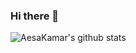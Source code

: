 ### Hi there 👋

![AesaKamar's github stats](https://github-readme-stats.vercel.app/api?username=AesaKamar&count_private=true&show_icons=true&theme=tokyonight)
<!--
**AesaKamar/AesaKamar** is a ✨ _special_ ✨ repository because its `README.md` (this file) appears on your GitHub profile.

Here are some ideas to get you started:

- 🔭 I’m currently working on ...
- 🌱 I’m currently learning ...
- 👯 I’m looking to collaborate on ...
- 🤔 I’m looking for help with ...
- 💬 Ask me about ...
- 📫 How to reach me: ...
- 😄 Pronouns: ...
- ⚡ Fun fact: ...
-->
